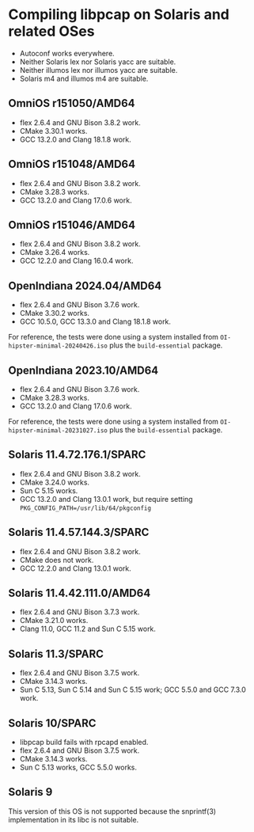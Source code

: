 # Compiling libpcap on Solaris and related OSes

* Autoconf works everywhere.
* Neither Solaris lex nor Solaris yacc are suitable.
* Neither illumos lex nor illumos yacc are suitable.
* Solaris m4 and illumos m4 are suitable.

## OmniOS r151050/AMD64

* flex 2.6.4 and GNU Bison 3.8.2 work.
* CMake 3.30.1 works.
* GCC 13.2.0 and Clang 18.1.8 work.

## OmniOS r151048/AMD64

* flex 2.6.4 and GNU Bison 3.8.2 work.
* CMake 3.28.3 works.
* GCC 13.2.0 and Clang 17.0.6 work.

## OmniOS r151046/AMD64

* flex 2.6.4 and GNU Bison 3.8.2 work.
* CMake 3.26.4 works.
* GCC 12.2.0 and Clang 16.0.4 work.

## OpenIndiana 2024.04/AMD64

* flex 2.6.4 and GNU Bison 3.7.6 work.
* CMake 3.30.2 works.
* GCC 10.5.0, GCC 13.3.0 and Clang 18.1.8 work.

For reference, the tests were done using a system installed from
`OI-hipster-minimal-20240426.iso` plus the `build-essential` package.

## OpenIndiana 2023.10/AMD64

* flex 2.6.4 and GNU Bison 3.7.6 work.
* CMake 3.28.3 works.
* GCC 13.2.0 and Clang 17.0.6 work.

For reference, the tests were done using a system installed from
`OI-hipster-minimal-20231027.iso` plus the `build-essential` package.

## Solaris 11.4.72.176.1/SPARC
* flex 2.6.4 and GNU Bison 3.8.2 work.
* CMake 3.24.0 works.
* Sun C 5.15 works.
* GCC 13.2.0 and Clang 13.0.1 work, but require setting
  `PKG_CONFIG_PATH=/usr/lib/64/pkgconfig`

## Solaris 11.4.57.144.3/SPARC

* flex 2.6.4 and GNU Bison 3.8.2 work.
* CMake does not work.
* GCC 12.2.0 and Clang 13.0.1 work.

## Solaris 11.4.42.111.0/AMD64

* flex 2.6.4 and GNU Bison 3.7.3 work.
* CMake 3.21.0 works.
* Clang 11.0, GCC 11.2 and Sun C 5.15 work.

## Solaris 11.3/SPARC

* flex 2.6.4 and GNU Bison 3.7.5 work.
* CMake 3.14.3 works.
* Sun C 5.13, Sun C 5.14 and Sun C 5.15 work; GCC 5.5.0 and GCC 7.3.0 work.

## Solaris 10/SPARC

* libpcap build fails with rpcapd enabled.
* flex 2.6.4 and GNU Bison 3.7.5 work.
* CMake 3.14.3 works.
* Sun C 5.13 works, GCC 5.5.0 works.

## Solaris 9

This version of this OS is not supported because the snprintf(3) implementation
in its libc is not suitable.
